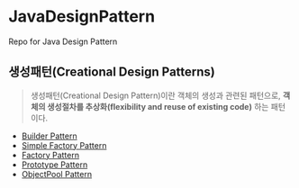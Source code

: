 # JavaDesignPattern
Repo for Java Design Pattern 

## 생성패턴(Creational Design Patterns) 
> 생성패턴(Creational Design Pattern)이란 객체의 생성과 관련된 패턴으로, **객체의 생성절차를 추상화(flexibility and reuse of existing code)** 하는 패턴이다.
- <a href="https://github.com/puddingForever/JavaDesignPattern/tree/main/JavaDesignPattern/src/creational/builder">Builder Pattern</a> 
- <a href="https://github.com/puddingForever/JavaDesignPattern/tree/main/JavaDesignPattern/src/creational/simplefactory">Simple Factory Pattern</a>
- <a href="https://github.com/puddingForever/JavaDesignPattern/tree/main/JavaDesignPattern/src/creational/factorymethod">Factory Pattern</a>
- <a href="https://github.com/puddingForever/JavaDesignPattern/tree/main/JavaDesignPattern/src/creational/prototype/war">Prototype Pattern</a>
- <a href="https://github.com/puddingForever/JavaDesignPattern/tree/main/JavaDesignPattern/src/creational/objectpool/gameworld">ObjectPool Pattern</a>




